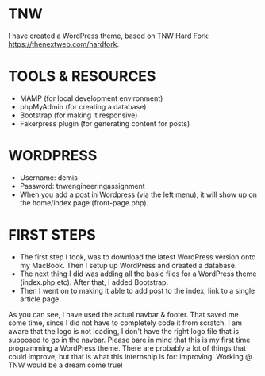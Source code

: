 # TNW
I have created a WordPress theme, based on TNW Hard Fork: https://thenextweb.com/hardfork.

# TOOLS & RESOURCES
- MAMP (for local development environment)
- phpMyAdmin (for creating a database)
- Bootstrap (for making it responsive)
- Fakerpress plugin (for generating content for posts)

# WORDPRESS
- Username: demis
- Password: tnwengineeringassignment
- When you add a post in Wordpress (via the left menu), it will show up on the home/index page (front-page.php).


# FIRST STEPS
- The first step I took, was to download the latest WordPress version onto my MacBook. Then I setup up WordPress and created a database.
- The next thing I did was adding all the basic files for a WordPress theme (index.php etc). After that, I added Bootstrap.
- Then I went on to making it able to add post to the index, link to a single article page.

As you can see, I have used the actual navbar & footer. That saved me some time, since I did not have to completely code it from scratch.
I am aware that the logo is not loading, I don't have the right logo file that is supposed to go in the navbar. Please bare in mind that this
is my first time programming a WordPress theme. There are probably a lot of things that could improve, but that is what this internship
is for: improving. Working @ TNW would be a dream come true!
